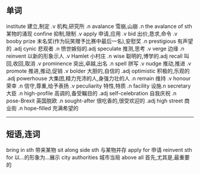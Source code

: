 ## 单词
institute 建立,制定 .v 机构,研究所 .n
avalance 雪崩,山崩 .n the avalance of sth  某物的涌现
confine 抑制,限制 .v
apply 申请,应用 .v
bid 出价,恳求,命令 .v
booby prize 末名奖(作为玩笑赠予比赛中最后一名),安慰奖 .n
prestigious 有声望的 .adj
cynic 悲观者 .n 愤世嫉俗的.adj
speculate 推测,思考 .v
verge 边缘 .n
reinvent 以新的形象示人 .v
Hamlet 小村庄 .n
wise  聪明的,博学的.adj
recall 叫回,收回,取消 .v
prominence 突出,卓越,出名 .n
spell 拼写 .v
nudge 推动,推进 .v promote  推进,推动,促销 .v
bolder 大胆的,自信的 .adj
optimistic 积极的,乐观的 .adj
powerhouse 大集团,精力充沛的人,身强力壮的人 .n
remain 维持 .v
honour 荣幸 .n  信守,尊重,给予表扬 .v
peculiarity 特性,特质 .n
facility 设施.n
secretary 大臣 .n
high-profile 高调的,备受瞩目的 .adj
self-celebration 自我庆祝 .n    
pose-Brexit 英国脱欧 .n
sought-after 很吃香的,很受欢迎的 .adj
high street 商业街 .n
hope-filled 充满希望的

---
## 短语,连词
bring in sth 带来某物
sit along side sth 与某物并存
apply for 申请
reinvent sth for  以...的形象为...展示
city authorities 城市当局
above all 首先,尤其是,最重要的

